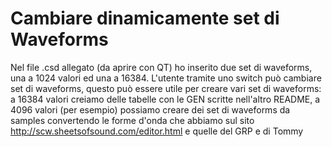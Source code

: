 # Cambiare dinamicamente set di Waveforms
Nel file .csd allegato (da aprire con QT) ho inserito due set di waveforms, una a 1024 valori ed una a 16384. L'utente tramite uno switch può cambiare set di waveforms, questo può essere utile per creare vari set di waveforms: a 16384 valori creiamo delle tabelle con le GEN scritte nell'altro README, a 4096 valori (per esempio) possiamo creare dei set di waveforms da samples convertendo le forme d'onda che abbiamo sul sito http://scw.sheetsofsound.com/editor.html e quelle del GRP e di Tommy

